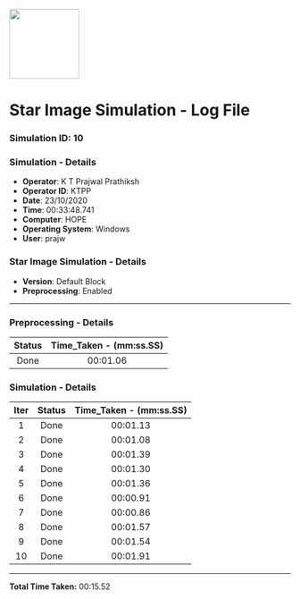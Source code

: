 [<img src="https://www.aero.iitb.ac.in/satlab/images/IITBSSP2019.png" width="125"/>](image.png)

# Star Image Simulation - Log File

### Simulation ID: 10

### Simulation - Details
* **Operator**: K T Prajwal Prathiksh
* **Operator ID**: KTPP
* **Date**: 23/10/2020
* **Time**: 00:33:48.741
* **Computer**: HOPE
* **Operating System**: Windows
* **User**: prajw

### Star Image Simulation - Details
* **Version**: Default Block
* **Preprocessing**: Enabled

---

### Preprocessing - Details

|Status|Time_Taken - (mm:ss.SS)
|:---:|:---:|
|Done|00:01.06|

### Simulation - Details

|Iter|Status|Time_Taken - (mm:ss.SS)|
|:---:|:---:|:---:|
|1|Done|00:01.13|
|2|Done|00:01.08|
|3|Done|00:01.39|
|4|Done|00:01.30|
|5|Done|00:01.36|
|6|Done|00:00.91|
|7|Done|00:00.86|
|8|Done|00:01.57|
|9|Done|00:01.54|
|10|Done|00:01.91|

---

**Total Time Taken:** 00:15.52
